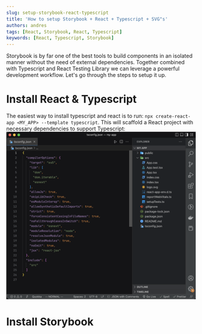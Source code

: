```yaml
---
slug: setup-storybook-react-typescript
title: 'How to setup Storybook + React + Typescript + SVG"s'
authors: andres
tags: [React, Storybook, React, Typescript]
keywords: [React, Typescript, Storybook]
---
```


Storybook is by far one of the best tools to build components in an isolated manner without the need of external dependencies. Together combined with Typescript and React Testing Library we can leverage a powerful development workflow. Let's go through the steps to setup it up.

# Install React & Typescript

The easiest way to install typescript and react is to run: `npx create-react-app <MY_APP> --template typescript`. This will scaffold a React project with necessary dependencies to support Typescript:
![contact logic](./react-ts.png)

# Install Storybook
